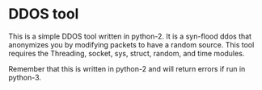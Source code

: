 # DDOS tool
This is a simple DDOS tool written in python-2. It is a syn-flood ddos that anonymizes you by modifying packets to have a random source.
This tool requires the Threading, socket, sys, struct, random, and time modules.

Remember that this is written in python-2 and will return errors if run in python-3.
